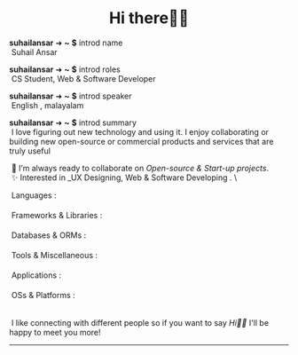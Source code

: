 <h1 align="center">Hi there👋🏻</h1>

**suhailansar** ➜ **~** **$** introd name \
&nbsp;Suhail Ansar


**suhailansar** ➜ **~** **$** introd roles \
&nbsp;CS Student, Web & Software Developer 

**suhailansar** ➜ **~** **$** introd speaker \
&nbsp;English , malayalam

**suhailansar** ➜ **~** **$** introd summary \
&nbsp;I love figuring out new technology and using it. I enjoy collaborating or building new open-source or commercial products and services that are truly useful

&nbsp;🤝 I’m always ready to collaborate on _Open-source & Start-up projects_. \
&nbsp;✨ Interested in _UX Designing, Web & Software Developing . \

&nbsp;Languages : \
&nbsp;<a rel="nofollow" href="https://html.spec.whatwg.org/multipage/" target="_blank" title="HTML5"><img loading="lazy" height="16" src="https://cdn.simpleicons.org/Html5/e34f26"></a>&nbsp;
<a rel="nofollow" href="https://www.w3.org/TR/CSS/#css" target="_blank" title="CSS3"><img loading="lazy" height="16" src="https://cdn.simpleicons.org/Css3/1572b6"></a>&nbsp;
<a rel="nofollow" href="http://www.ecma-international.org/publications-and-standards/standards/ecma-262/" target="_blank" title="JavaScript"><img loading="lazy" height="16" src="https://cdn.simpleicons.org/JavaScript/f7df1e"></a>&nbsp;
<a rel="nofollow" href="https://www.php.net/" target="_blank" title="PHP"><img loading="lazy" height="16" src="https://cdn.simpleicons.org/Php/777bb4"></a>&nbsp;
<a rel="nofollow" href="https://sass-lang.com/" target="_blank" title="Sass"><img loading="lazy" height="16" src="https://cdn.simpleicons.org/Sass/CC6699"></a>&nbsp;
<a rel="nofollow" href="https://www.python.org/" target="_blank" title="Python"><img loading="lazy" height="16" src="https://cdn.simpleicons.org/Python/ffd43b"></a> \
&nbsp;Frameworks & Libraries : \
&nbsp;<a rel="nofollow" href="https://getbootstrap.com/" target="_blank" title="Bootstrap CSS"><img loading="lazy" height="16" src="https://cdn.simpleicons.org/Bootstrap/7952b3"></a>&nbsp;
<a rel="nofollow" href="https://tailwindcss.com/" target="_blank" title="Tailwind CSS"><img loading="lazy" height="16" src="https://cdn.simpleicons.org/TailwindCss/06b6d4"></a>&nbsp;
<a rel="nofollow" href="https://jquery.com/" target="_blank" title="jQuery"><img loading="lazy" height="16" src="https://cdn.simpleicons.org/jQuery/0769ad"></a>&nbsp;
<a rel="nofollow" href="https://vuejs.org/" target="_blank" title="Vue"><img loading="lazy" height="16" src="https://cdn.simpleicons.org/Vue.js/4fc08d"></a>&nbsp;
<a rel="nofollow" href="https://vuetifyjs.com/" target="_blank" title="Vuetify"><img loading="lazy" height="16" src="https://cdn.simpleicons.org/Vuetify/1867c0"></a>&nbsp;
<a rel="nofollow" href="https://svelte.dev/" target="_blank" title="Svelte"><img loading="lazy" height="16" src="https://cdn.simpleicons.org/Svelte/ff3e00"></a> \
&nbsp;Databases & ORMs : \
&nbsp;<a rel="nofollow" href="https://www.mysql.com/" target="_blank" title="MySQL"><img loading="lazy" height="16" src="https://cdn.simpleicons.org/MySQL/f29111"></a>&nbsp;
<a rel="nofollow" href="https://mariadb.org/" target="_blank" title="MariaDB"><img loading="lazy" height="16" src="https://cdn.simpleicons.org/MariaDB/003545"></a>&nbsp;
<a rel="nofollow" href="https://www.sqlite.org/" target="_blank" title="SQLite"><img loading="lazy" height="16" src="https://cdn.simpleicons.org/SQLite/003b57"></a> \
&nbsp;Tools & Miscellaneous : \
&nbsp;<a rel="nofollow" href="https://www.gnu.org/software/bash/" target="_blank" title="GNU Bash"><img loading="lazy" height="16" src="https://cdn.simpleicons.org/GNUBash/4eaa25"></a>&nbsp;
<a rel="nofollow" href="https://nodejs.org/" target="_blank" title="NodeJS"><img loading="lazy" height="16" src="https://cdn.simpleicons.org/Node.js/339933"></a>&nbsp;
<a rel="nofollow" href="https://git-scm.com/" target="_blank" title="Git"><img loading="lazy" height="16" src="https://cdn.simpleicons.org/Git/f05032"></a> \
&nbsp;Applications : \
&nbsp;<a rel="nofollow" href="https://www.microsoft.com/en/microsoft-365/" target="_blank" title="Microsoft Office"><img loading="lazy" height="16" src="https://cdn.simpleicons.org/MicrosoftOffice/d83b01"></a>&nbsp;
<a rel="nofollow" href="https://www.adobe.com/in/products/photoshop/" target="_blank" title="Adobe Photoshop"><img loading="lazy" height="16" src="https://cdn.simpleicons.org/AdobePhotoshop/31a8ff"></a>&nbsp;
<a rel="nofollow" href="https://www.vegascreativesoftware.com/in/vegas-pro/" target="_blank" title="Vegas Pro"><img loading="lazy" height="16" src="https://cdn.simpleicons.org/Vitess/406aff"></a>&nbsp;
<a rel="nofollow" href="https://www.audacityteam.org/" target="_blank" title="Audacity"><img loading="lazy" height="16" src="https://cdn.simpleicons.org/Audacity/0000cc"></a>&nbsp;
<a rel="nofollow" href="https://www.sublimetext.com/" target="_blank" title="Sublime Text"><img loading="lazy" height="16" src="https://cdn.simpleicons.org/SublimeText/ff9800"></a>&nbsp;
<a rel="nofollow" href="https://www.adobe.com/in/products/xd/" target="_blank" title="Adobe XD"><img loading="lazy" height="16" src="https://cdn.simpleicons.org/AdobeXD/ff61f6"></a>&nbsp;
<a rel="nofollow" href="https://www.postman.com/" target="_blank" title="Postman"><img loading="lazy" height="16" src="https://cdn.simpleicons.org/Postman/ff6c37"></a>&nbsp;
<a rel="nofollow" href="https://code.visualstudio.com/" target="_blank" title="VSCode"><img loading="lazy" height="16" src="https://cdn.simpleicons.org/VisualStudioCode/007acc"></a>&nbsp;
<a rel="nofollow" href="https://www.figma.com/" target="_blank" title="Figma"><img loading="lazy" height="16" src="https://cdn.simpleicons.org/Figma/0acf83"></a> \
&nbsp;OSs & Platforms : \
&nbsp;<a rel="nofollow" href="https://www.microsoft.com/en-in/windows/" target="_blank" title="Windows"><img loading="lazy" height="16" src="https://cdn.simpleicons.org/Windows11/0078d4"></a>&nbsp;
<a rel="nofollow" href="https://ubuntu.com/" target="_blank" title="Ubuntu"><img loading="lazy" height="16" src="https://cdn.simpleicons.org/Ubuntu/e95420"></a>

&nbsp;I like connecting with different people so if you want to say _Hi👋🏻_ I'll be happy to meet you more!

----------

